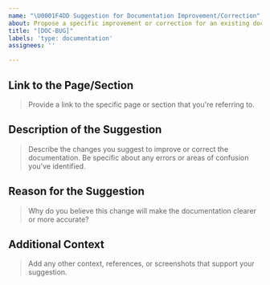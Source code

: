 ```yaml
---
name: "\U0001F4DD Suggestion for Documentation Improvement/Correction"
about: Propose a specific improvement or correction for an existing document.
title: "[DOC-BUG]"
labels: 'type: documentation'
assignees: ''

---
```


## Link to the Page/Section

> Provide a link to the specific page or section that you're referring to.



## Description of the Suggestion

> Describe the changes you suggest to improve or correct the documentation. Be specific about any errors or areas of confusion you've identified.



## Reason for the Suggestion

> Why do you believe this change will make the documentation clearer or more accurate?



## Additional Context

> Add any other context, references, or screenshots that support your suggestion.
